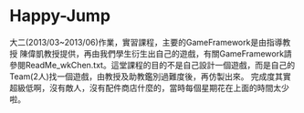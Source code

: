 # Happy-Jump
大二(2013/03~2013/06)作業，實習課程，主要的GameFramework是由指導教授 陳偉凱教授提供，再由我們學生衍生出自己的遊戲，有關GameFramework請參閱ReadMe_wkChen.txt。這堂課程的目的不是自己設計一個遊戲，而是自己的Team(2人)找一個遊戲，由教授及助教鑑別過難度後，再仿製出來。
完成度其實超級低啊，沒有敵人，沒有配件商店什麼的，當時每個星期花在上面的時間太少啦。
